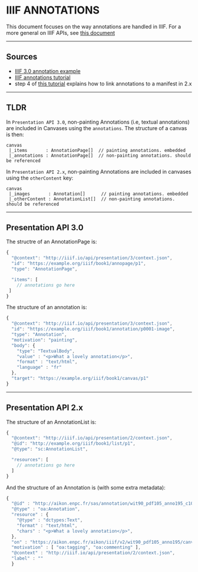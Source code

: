 # IIIF ANNOTATIONS

This document focuses on the way annotations are handled in IIIF. For a more general on IIIF APIs, see [this document](./2_iiif_apis.md)

---

## Sources

- [IIIF 3.0 annotation example](https://iiif.io/api/cookbook/recipe/0266-full-canvas-annotation/)
- [IIIF annotations tutorial](https://training.iiif.io/iiif-online-workshop/day-four/annotations-and-annotation-lists.html)
- step 4 of [this tutorial](https://training.iiif.io/iiif-online-workshop/day-four/annotation-linking.html) explains how to link annotations to a manifest in 2.x

---

## TLDR

In `Presentation API 3.0`, non-painting Annotations (i.e, textual annotations) are included in Canvases using the `annotations`. The structure of a canvas is then:

```
canvas
 |_items       : AnnotationPage[]  // painting annotations. embedded
 |_annotations : AnnotationPage[]  // non-painting annotations. should be referenced
```

In `Presentation API 2.x`, non-painting Annotations are included in canvases using the `otherContent` key:

```
canvas
 |_images       : Annotation[]      // painting annotations. embedded
 |_otherContent : AnnotationList[]  // non-painting annotations. should be referenced
```

---

## Presentation API 3.0

The structre of an AnnotationPage is: 

```js
{
  "@context": "http://iiif.io/api/presentation/3/context.json",
  "id": "https://example.org/iiif/book1/annopage/p1",
  "type": "AnnotationPage",

  "items": [
    // annotations go here
 ]
}
```

The structure of an annotation is:

```js
{
  "@context": "http://iiif.io/api/presentation/3/context.json",
  "id": "https://example.org/iiif/book1/annotation/p0001-image",
  "type": "Annotation",
  "motivation": "painting",
  "body": {
    "type": "TextualBody",
    "value" : "<p>What a lovely annotation</p>",
    "format" : "text/html",
    "language" : "fr"
  },
  "target": "https://example.org/iiif/book1/canvas/p1"
}
```

---

## Presentation API 2.x

The structure of an AnnotationList is:

```js
{
  "@context": "http://iiif.io/api/presentation/2/context.json",
  "@id": "http://example.org/iiif/book1/list/p1",
  "@type": "sc:AnnotationList",

  "resources": [
    // annotations go here 
  ] 
}
```

And the structure of an Annotation is (with some extra metadata):

```js
{
  "@id" : "http://aikon.enpc.fr/sas/annotation/wit90_pdf105_anno195_c10_69f692ce732f42698208c05515d085de",
  "@type" : "oa:Annotation",
  "resource" : {
    "@type" : "dctypes:Text",
    "format" : "text/html",
    "chars" : "<p>What a lovely annotation</p>",
  },
  "on" : "https://aikon.enpc.fr/aikon/iiif/v2/wit90_pdf105_anno195/canvas/c10.json#xywh=258,591,1016,738",
  "motivation" : [ "oa:tagging", "oa:commenting" ],
  "@context" : "http://iiif.io/api/presentation/2/context.json",
  "label" : ""
  }
```
